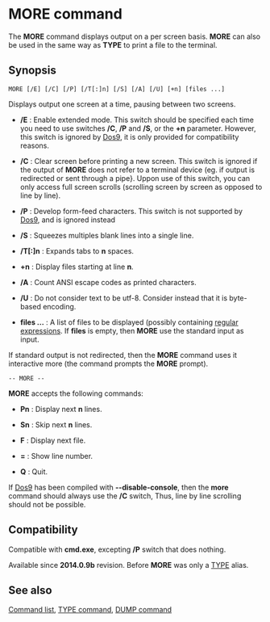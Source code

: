 # MORE command #

The **MORE** command displays output on a per screen basis. **MORE** can also 
be used in the same way as **TYPE** to print a file to the terminal.

## Synopsis ##

    MORE [/E] [/C] [/P] [/T[:]n] [/S] [/A] [/U] [+n] [files ...]

Displays output one screen at a time, pausing between two screens.

* **/E** : Enable extended mode. This switch should be specified each time you 
  need to use switches **/C**, **/P** and **/S**, or the **+n** parameter. 
  However, this switch is ignored by [Dos9](dos9), it is only provided for 
  compatibility reasons.

* **/C** : Clear screen before printing a new screen. This switch is ignored 
  if the output of **MORE** does not refer to a terminal device \(eg. if 
  output is redirected or sent through a pipe}. Uppon use of this switch, you 
  can only access full screen scrolls \(scrolling screen by screen as opposed 
  to line by line\).

* **/P** : Develop form-feed characters. This switch is not supported by 
  [Dos9](dos9), and is ignored instead

* **/S** : Squeezes multiples blank lines into a single line.

* **/T\[:\]n** : Expands tabs to **n** spaces.

* **+n** : Display files starting at line **n**.

* **/A** : Count ANSI escape codes as printed characters.

* **/U** : Do not consider text to be utf-8. Consider instead that it is 
  byte-based encoding. 

* **files ...** : A list of files to be displayed \(possibly containing 
  [regular expressions](spec/regexp). If **files** is empty, then **MORE** use 
  the standard input as input.

If standard output is not redirected, then the **MORE** command uses it 
interactive more \(the command prompts the **MORE** prompt\).

    -- MORE --

**MORE** accepts the following commands:

* **Pn** : Display next **n** lines.

* **Sn** : Skip next **n** lines.

* **F** : Display next file.

* **=** : Show line number.

* **Q** : Quit.

If [Dos9](dos9) has been compiled with **--disable-console**, then the 
**more** command should always use the **/C** switch, Thus, line by line 
scrolling should not be possible.

## Compatibility ##

Compatible with **cmd.exe**, excepting **/P** switch that does nothing.

Available since **2014.0.9b** revision. Before **MORE** was only a 
[TYPE](type) alias.

## See also ##

[Command list](commands), [TYPE command](type), [DUMP command](dump)

